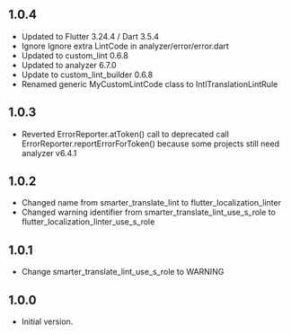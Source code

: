 ## 1.0.4

- Updated to Flutter 3.24.4 / Dart 3.5.4
- Ignore Ignore extra LintCode in analyzer/error/error.dart
- Updated to custom_lint 0.6.8
- Updated to analyzer 6.7.0
- Update to custom_lint_builder 0.6.8
- Renamed generic MyCustomLintCode class to IntlTranslationLintRule

## 1.0.3

- Reverted ErrorReporter.atToken() call to deprecated call
  ErrorReporter.reportErrorForToken() because some projects
  still need analyzer v6.4.1

## 1.0.2

- Changed name from smarter_translate_lint to flutter_localization_linter
- Changed warning identifier from smarter_translate_lint_use_s_role to
  flutter_localization_linter_use_s_role

## 1.0.1

- Change smarter_translate_lint_use_s_role to WARNING

## 1.0.0

- Initial version.

